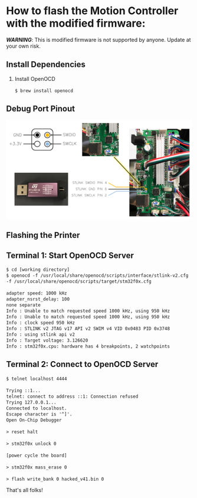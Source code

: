 How to flash the Motion Controller with the modified firmware:
========================================================


***WARNING***: This is modified firmware is not supported by anyone. Update at your own risk.

## Install Dependencies

1. Install OpenOCD

	`$ brew install openocd`


## Debug Port Pinout
<img src="debug_pinout.png">

## Flashing the Printer

Terminal 1: Start OpenOCD Server
------------------------------------------------------------------------------------------------------------------------------
```
$ cd [working directory]
$ openocd -f /usr/local/share/openocd/scripts/interface/stlink-v2.cfg -f /usr/local/share/openocd/scripts/target/stm32f0x.cfg

adapter speed: 1000 kHz
adapter_nsrst_delay: 100
none separate
Info : Unable to match requested speed 1000 kHz, using 950 kHz
Info : Unable to match requested speed 1000 kHz, using 950 kHz
Info : clock speed 950 kHz
Info : STLINK v2 JTAG v17 API v2 SWIM v4 VID 0x0483 PID 0x3748
Info : using stlink api v2
Info : Target voltage: 3.126620
Info : stm32f0x.cpu: hardware has 4 breakpoints, 2 watchpoints
```


Terminal 2: Connect to OpenOCD Server
------------------------------------------------------------------------------------------------------------------------------
```
$ telnet localhost 4444

Trying ::1...
telnet: connect to address ::1: Connection refused
Trying 127.0.0.1...
Connected to localhost.
Escape character is '^]'.
Open On-Chip Debugger

> reset halt

> stm32f0x unlock 0

[power cycle the board]

> stm32f0x mass_erase 0

> flash write_bank 0 hacked_v41.bin 0
```

That's all folks!
